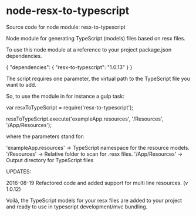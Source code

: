 # node-resx-to-typescript

Source code for node module: resx-to-typescript

Node module for generating TypeScript (models) files based on resx files.

To use this node module at a reference to your project package.json dependencies.

{
    "dependencies": {
        "resx-to-typescript": "1.0.13"
    }
}

The script requires one parameter, the virtual path to the TypeScript file you want to add.

So, to use the module in for instance a gulp task:

var resxToTypeScript = require('resx-to-typescript');
    
resxToTypeScript.execute('exampleApp.resources', '/Resources', '/App/Resources');

where the parameters stand for:

'exampleApp.resources'  -> TypeScript namespace for the resource models.
'/Resources'            -> Relative folder to scan for .resx files.
'/App/Resources'        -> Output directory for TypeScript files

UPDATES:

2016-08-19 Refactored code and added support for multi line resources. (v 1.0.12)

Voilá, the TypeScript models for your resx files are added to your project and ready to use in typescript development/mvc bundling.



